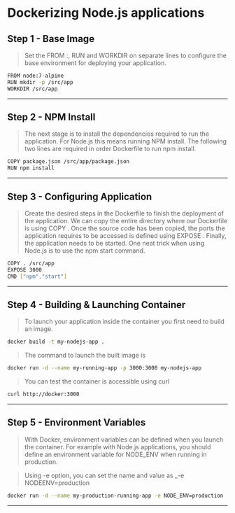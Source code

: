# Dockerizing Node.js applications 
## Step 1 - Base Image
>Set the FROM <image>:<tag>, RUN <command> and WORKDIR <directory> on separate lines to configure the base environment for deploying your application.
```bash
FROM node:7-alpine
RUN mkdir -p /src/app
WORKDIR /src/app
```
---
## Step 2 - NPM Install
>The next stage is to install the dependencies required to run the application. For Node.js this means running NPM install.
>The following two lines are required in order Dockerfile to run npm install.
```bash
COPY package.json /src/app/package.json
RUN npm install
```
---
## Step 3 - Configuring Application
>Create the desired steps in the Dockerfile to finish the deployment of the application.
>We can copy the entire directory where our Dockerfile is using COPY . <dest dir>
>Once the source code has been copied, the ports the application requires to be accessed is defined using EXPOSE <port>.
>Finally, the application needs to be started. One neat trick when using Node.js is to use the npm start command.
```bash
COPY . /src/app
EXPOSE 3000
CMD ["npm","start"]
```
---
## Step 4 - Building & Launching Container
>To launch your application inside the container you first need to build an image.
```bash
docker build -t my-nodejs-app .
```
>The command to launch the built image is 
```bash
docker run -d --name my-running-app -p 3000:3000 my-nodejs-app
```
>You can test the container is accessible using curl
```bash
curl http://docker:3000
```
---
## Step 5 - Environment Variables
>With Docker, environment variables can be defined when you launch the container. For example with Node.js applications, you should define an environment variable for NODE_ENV when running in production.

>Using -e option, you can set the name and value as _-e NODEENV=production
```bash
docker run -d --name my-production-running-app -e NODE_ENV=production -p 3000:3000 my-nodejs-app
```
---